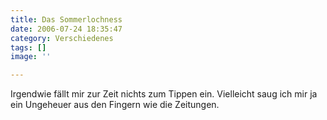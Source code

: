 ```yaml
---
title: Das Sommerlochness
date: 2006-07-24 18:35:47
category: Verschiedenes
tags: []
image: ''

---
```


Irgendwie fällt mir zur Zeit nichts zum Tippen ein. Vielleicht saug ich mir ja ein Ungeheuer aus den Fingern wie die Zeitungen.
